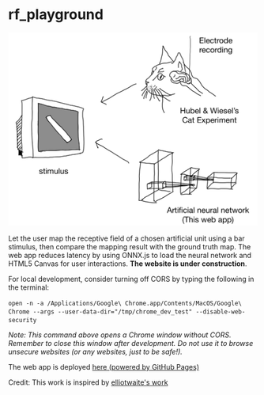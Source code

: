 # rf_playground

![Overview](docs/images/overview.jpg?raw=true "Overview of RF Playground")

Let the user map the receptive field of a chosen artificial unit using a bar stimulus, then compare the mapping result with the ground truth map. The web app reduces latency by using ONNX.js to load the neural network and HTML5 Canvas for user interactions. **The website is under construction**.

For local development, consider turning off CORS by typing the following in the terminal:

`open -n -a /Applications/Google\ Chrome.app/Contents/MacOS/Google\ Chrome --args --user-data-dir="/tmp/chrome_dev_test" --disable-web-security`

*Note: This command above opens a Chrome window without CORS. Remember to close this window after development. Do not use it to browse unsecure websites (or any websites, just to be safe!).*

The web app is deployed [here (powered by GitHub Pages)](https://tonyfu97.github.io/rf_playground/)

Credit: This work is inspired by [elliotwaite's work](https://github.com/elliotwaite/pytorch-to-javascript-with-onnx-js)
